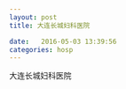 ```yaml
--- 
layout: post 
title: 大连长城妇科医院

date:   2016-05-03 13:39:56 
categories: hosp 
--- 
```

   
大连长城妇科医院
